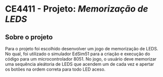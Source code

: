 # CE4411 - Projeto: *Memorização de LEDS*
## Sobre o projeto
Para o projeto foi escolhido desenvolver um jogo de memorização de LEDS.
No qual, foi utilizado o simulador EdSim51 para a criação e execução do código para um microcontrolador 8051.
No jogo, o usuário deve memorizar uma sequência aleátoria de LEDS que acendem um de cada vez e apertar os botões na ordem correta para todo LED aceso.
